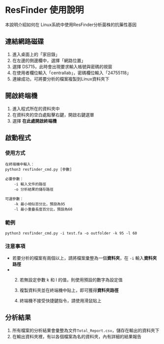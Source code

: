 # ResFinder 使用說明

本說明介紹如何在 Linux系統中使用ResFinder分析菌株的抗藥性基因

## 連結網路磁碟

 1. 進入桌面上的「家目錄」
 2. 在左邊的側邊欄中，選擇「網路位置」
 3. 選擇 DS715，此時會出現要求輸入帳號與密碼的視窗
 4. 在使用者欄位輸入「centrallab」，密碼欄位輸入「24755118」
 5. 連線成功，可將要分析的檔案複製到Linux資料夾下

## 開啟終端機

 1. 進入程式所在的資料夾中
 2. 在資料夾的空白處點擊右鍵，開啟右鍵選單
 3. 選擇 **在此處開啟終端機**

## 啟動程式
### 使用方式
```
在終端機中輸入：
python3 resfinder_cmd.py [參數]

必要參數：
	-i 輸入文件的路徑
	-o 分析結果的儲存路徑
	
可選參數：
	-k 最小相似百分比，預設為95
	-l 最小重疊長度百分比，預設為60
```

### 範例
```
python3 resfinder_cmd.py -i test.fa -o outfolder -k 95 -l 60
```
### 注意事項

 - 若要分析的檔案有兩個以上，請將檔案彙整為一個**資料夾**，在 ``-i`` 輸入**資料夾路徑**
 - 2. 若無設定參數 k 和 l 的值，則使用預設的數字為設定值

    3. 複製資料夾並在終端機中貼上，即可獲得**資料夾路徑**
    4. 終端機不接受快捷鍵指令，請使用滑鼠貼上

## 分析結果

 1. 所有檔案的分析結果會彙整為文件``Total_Report.csv``，儲存在輸出的資料夾下
 2. 在輸出資料夾裡，有以各個檔案為名的資料夾，內有詳細的結果報告




<!--stackedit_data:
eyJoaXN0b3J5IjpbLTE4MTUwMzQzMjUsLTQ4NTM1NDIxLDIwMT
cyNzE2NDgsLTE0NDc5MzAxNzEsLTQ4NDM5MjU4NCwtMTUwMTcy
MjI1MywtMjEwMTIwOTk3OSwtMTE2MjIwODc5MSw0NDQzNzIwNT
QsLTMyODExMzE4LDc3MDMzNjc4NiwxNDk0NjcwNTgwLC02MTgz
MTc0NjIsNTYwNDUzNjU5LC0xMzcyMDE4NTM3LC0xMjM3OTY3MT
I5LC04NTc1MDE2NzMsLTE0MzQ1MzM4NjksLTE0NDUxMTgzNDYs
MTE4ODE4NDgyLDExODM3MDI1MTgsMTI5ODY1NzUyNV19
-->